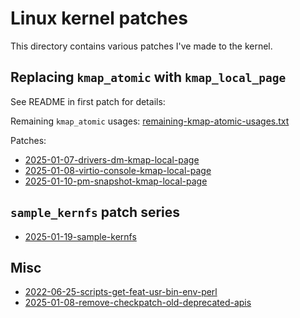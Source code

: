 # Linux kernel patches

This directory contains various patches I've made to the kernel.

## Replacing `kmap_atomic` with `kmap_local_page`

See README in first patch for details:

Remaining `kmap_atomic` usages: [remaining-kmap-atomic-usages.txt](./2025-01-07-drivers-dm-kmap-local-page/remaining-kmap-atomic-usages.txt)

Patches:

- [2025-01-07-drivers-dm-kmap-local-page](./2025-01-07-drivers-dm-kmap-local-page)
- [2025-01-08-virtio-console-kmap-local-page](./2025-01-08-virtio-console-kmap-local-page)
- [2025-01-10-pm-snapshot-kmap-local-page](./2025-01-10-pm-snapshot-kmap-local-page)

## `sample_kernfs` patch series

- [2025-01-19-sample-kernfs](./2025-01-19-sample-kernfs)

## Misc

- [2022-06-25-scripts-get-feat-usr-bin-env-perl](./2022-06-25-scripts-get-feat-usr-bin-env-perl)
- [2025-01-08-remove-checkpatch-old-deprecated-apis](./2025-01-08-remove-checkpatch-old-deprecated-apis)
